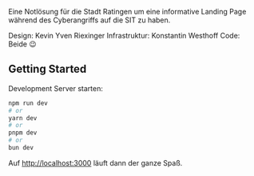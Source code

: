 Eine Notlösung für die Stadt Ratingen um eine informative Landing Page während des Cyberangriffs auf die SIT zu haben.

Design: Kevin Yven Riexinger
Infrastruktur: Konstantin Westhoff
Code: Beide :wink:

## Getting Started

Development Server starten:

```bash
npm run dev
# or
yarn dev
# or
pnpm dev
# or
bun dev
```

Auf [http://localhost:3000](http://localhost:3000) läuft dann der ganze Spaß.

